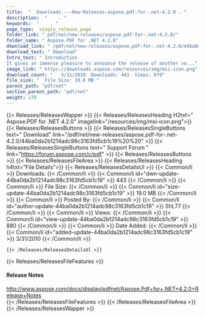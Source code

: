 ```yaml
---
title:  "  Downloads ---New-Releases-aspose.pdf-for-.net-4.2.0 . " 
description:  "    . " 
keywords:  "    . " 
page_type:  single_release_page
folder_link: " pdf/net/new-releases/aspose.pdf-for-.net-4.2.0/"
folder_name: " Aspose.PDF for .NET 4.2.0"
download_link: " /pdf/net/new-releases/aspose.pdf-for-.net-4.2.0/44ba0da2b1214adc98c3163fd5cb1c19"
download_text: " Download"
Intro_text: " Introduction
It gives an immense pleasure to announce the release of another ve..."
image_link: " https://downloads.aspose.com/resources/img/msi-icon.png"
download_count: "   3/31/2010  Downloads: 443  Views: 879"
file_size: "  File Size: 19.0 MB "
parent_path: "pdf/net"
section_parent_path: "pdf/net"
weight: 278 
---
```


{{< Releases/ReleasesWapper >}}
  {{< Releases/ReleasesHeading H2txt=" Aspose.PDF for .NET 4.2.0" imagelink="/resources/img/msi-icon.png">}}
  {{< Releases/ReleasesButtons >}}
    {{< Releases/ReleasesSingleButtons text=" Download" link="/pdf/net/new-releases/aspose.pdf-for-.net-4.2.0/44ba0da2b1214adc98c3163fd5cb1c19%20%20" >}}
    {{< Releases/ReleasesSingleButtons text=" Support Forum " link="https://forum.aspose.com/c/pdf" >}}
  {{< Releases/ReleasesButtons >}}
  {{< Releases/ReleasesFileArea >}}
    {{< Releases/ReleasesHeading h4txt="File Details">}}
    {{< Releases/ReleasesDetailsUl >}}
            {{< Common/li  >}} Downloads: {{< /Common/li >}} 
      {{< Common/li id="dwn-update-44ba0da2b1214adc98c3163fd5cb1c19" >}} 443 {{< /Common/li >}} 
      {{< Common/li  >}} File Size: {{< /Common/li >}} 
      {{< Common/li id="size-update-44ba0da2b1214adc98c3163fd5cb1c19" >}} 19.0 MB {{< /Common/li >}} 
      {{< Common/li  >}} Posted By: {{< /Common/li >}} 
      {{< Common/li id="author-update-44ba0da2b1214adc98c3163fd5cb1c19" >}} ShL77 {{< /Common/li >}} 
      {{< Common/li  >}} Views: {{< /Common/li >}} 
      {{< Common/li id="view-update-44ba0da2b1214adc98c3163fd5cb1c19" >}} 880 {{< /Common/li >}} 
      {{< Common/li  >}} Date Added: {{< /Common/li >}} 
      {{< Common/li id="added-update-44ba0da2b1214adc98c3163fd5cb1c19" >}} 3/31/2010 {{< /Common/li >}} 

    {{< /Releases/ReleasesDetailsUl >}}

  {{< Releases/ReleasesFileFeatures >}}
      <h4>Release Notes</h4><div><a href="http://www.aspose.com/docs/display/pdfnet/Aspose.Pdf+for+.NET+4.2.0+Release+Notes">http://www.aspose.com/docs/display/pdfnet/Aspose.Pdf+for+.NET+4.2.0+Release+Notes</a></div>
  {{< /Releases/ReleasesFileFeatures >}}
 {{< /Releases/ReleasesFileArea >}}
{{< /Releases/ReleasesWapper >}}


